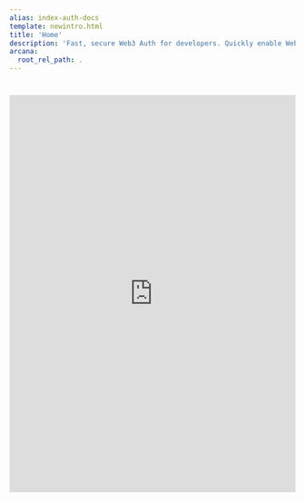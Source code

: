 ```yaml
---
alias: index-auth-docs
template: newintro.html
title: 'Home'
description: 'Fast, secure Web3 Auth for developers. Quickly enable Web2-like user onboarding in Web3 apps. Let authenticated users sign blockchain transactions in a jiffy.'
arcana:
  root_rel_path: .
---
```


#

<!--
Do not add any content here.
The default landing page is overridden.
-->
<iframe
src="https://www.chatbase.co/chatbot-iframe/10n3MZUQcfC4WFAzjLlHj"
width="100%"
height="700"
frameborder="0"
></iframe>

